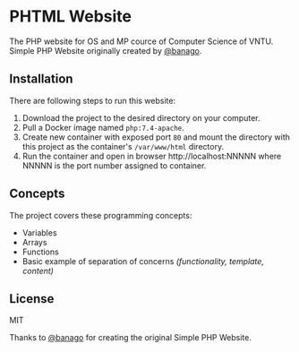 # PHTML Website

The PHP website for OS and MP cource of Computer Science of VNTU. Simple PHP Website originally created by [@banago](https://github.com/banago). 

## Installation

There are following steps to run this website:

1. Download the project to the desired directory on your computer.
2. Pull a Docker image named `php:7.4-apache`.
3. Create new container with exposed port `80` and mount the directory with this project as the container's `/var/www/html` directory.
4. Run the container and open in browser http://localhost:NNNNN where NNNNN is the port number assigned to container.

## Concepts

The project covers these programming concepts:

 * Variables
 * Arrays
 * Functions
 * Basic example of separation of concerns *(functionality, template, content)*

## License

MIT

Thanks to [@banago](https://github.com/banago) for creating the original Simple PHP Website. 
